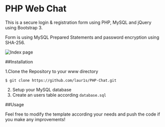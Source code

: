 # PHP Web Chat

This is a secure login & registration form using PHP, MySQL and jQuery using Bootstrap  3.

Form is using MySQL Prepared Statements and password encryption using SHA-256.

![Index page](https://github.com/laur1s/PHP-chat/blob/master/example/index.PNG)


##Installation

1.Clone the Repository to your www directory
   ```
   $ git clone https://github.com/laur1s/PHP-Chat.git
   ```
2. Setup your MySQL database
3. Create an users table according ```database.sql```


##Usage

Feel free to modify the template according your needs and push the code if you make any improvements!